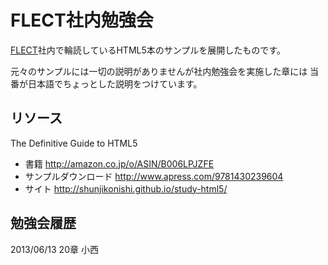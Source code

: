 FLECT社内勉強会
===============

[FLECT](http://www.flect.co.jp/)社内で輪読しているHTML5本のサンプルを展開したものです。

元々のサンプルには一切の説明がありませんが社内勉強会を実施した章には
当番が日本語でちょっとした説明をつけています。

リソース
--------
The Definitive Guide to HTML5

- 書籍 http://amazon.co.jp/o/ASIN/B006LPJZFE
- サンプルダウンロード http://www.apress.com/9781430239604
- サイト http://shunjikonishi.github.io/study-html5/


勉強会履歴
----------
2013/06/13 20章 小西
